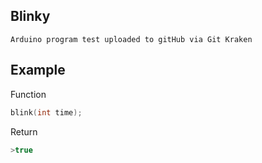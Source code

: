 ## Blinky

	Arduino program test uploaded to gitHub via Git Kraken

## Example

Function
```cpp
blink(int time);
```
Return
```cpp
>true
```